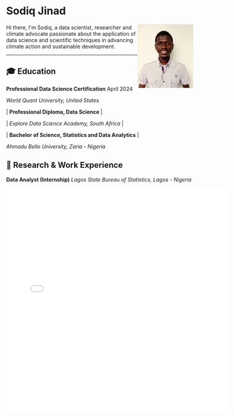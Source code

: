 # Sodiq Jinad

<img src="/img/headshot.jpg" alt="Sodiq Jinad" width="30%" align="right" />

Hi there, I'm Sodiq, a data scientist, researcher and climate advocate passionate about the application of data science and scientific techniques in advancing climate action and sustainable development.

---

## 🎓 Education

**Professional Data Science Certification**                                                               April 2024

_World Quant University, United States_  

| **Professional Diploma, Data Science**  |

| _Explore Data Science Academy, South Africa_  |

| **Bachelor of Science, Statistics and Data Analytics** |

_Ahmadu Bello University, Zaria - Nigeria_  


## 💼 Research & Work Experience

**Data Analyst (Internship)**
_Lagos State Bureau of Statistics, Lagos - Nigeria_


<embed type="text/html" src="img/dac.html" width="600" height="600"> </embed>
